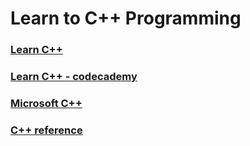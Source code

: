 # Learn to C++ Programming

### [Learn C++](https://www.learncpp.com/)

### [Learn C++ - codecademy](https://www.codecademy.com/learn/learn-c-plus-plus)

### [Microsoft C++](https://learn.microsoft.com/en-us/cpp/?view=msvc-170)

### [C++ reference](https://en.cppreference.com/w/)
